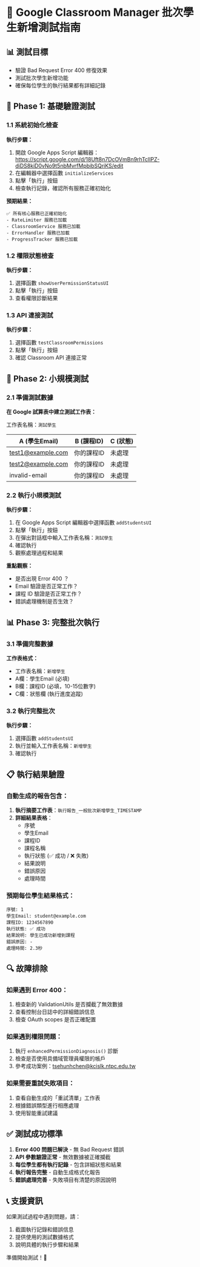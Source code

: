 # 🎯 Google Classroom Manager 批次學生新增測試指南

## 📊 測試目標
- 驗證 Bad Request Error 400 修復效果
- 測試批次學生新增功能
- 確保每位學生的執行結果都有詳細記錄

## 🚀 Phase 1: 基礎驗證測試

### 1.1 系統初始化檢查
**執行步驟：**
1. 開啟 Google Apps Script 編輯器：https://script.google.com/d/18Uft8n7DcOVmBn9rhTclIPZ-diDS8kiD0vNo9t5nbMvrfMpbibSQriKS/edit
2. 在編輯器中選擇函數 `initializeServices`
3. 點擊「執行」按鈕
4. 檢查執行記錄，確認所有服務正確初始化

**預期結果：**
```
✅ 所有核心服務已正確初始化
- RateLimiter 服務已加載
- ClassroomService 服務已加載  
- ErrorHandler 服務已加載
- ProgressTracker 服務已加載
```

### 1.2 權限狀態檢查
**執行步驟：**
1. 選擇函數 `showUserPermissionStatusUI`
2. 點擊「執行」按鈕
3. 查看權限診斷結果

### 1.3 API 連接測試
**執行步驟：**
1. 選擇函數 `testClassroomPermissions`
2. 點擊「執行」按鈕
3. 確認 Classroom API 連接正常

## 🧪 Phase 2: 小規模測試

### 2.1 準備測試數據
**在 Google 試算表中建立測試工作表：**

工作表名稱：`測試學生`

| A (學生Email) | B (課程ID) | C (狀態) |
|---------------|------------|----------|
| test1@example.com | 你的課程ID | 未處理 |
| test2@example.com | 你的課程ID | 未處理 |
| invalid-email | 你的課程ID | 未處理 |

### 2.2 執行小規模測試
**執行步驟：**
1. 在 Google Apps Script 編輯器中選擇函數 `addStudentsUI`
2. 點擊「執行」按鈕
3. 在彈出對話框中輸入工作表名稱：`測試學生`
4. 確認執行
5. 觀察處理過程和結果

**重點觀察：**
- 是否出現 Error 400 ？
- Email 驗證是否正常工作？
- 課程 ID 驗證是否正常工作？
- 錯誤處理機制是否生效？

## 📊 Phase 3: 完整批次執行

### 3.1 準備完整數據
**工作表格式：**
- 工作表名稱：`新增學生`
- A欄：學生Email (必填)
- B欄：課程ID (必填，10-15位數字)
- C欄：狀態欄 (執行進度追蹤)

### 3.2 執行完整批次
**執行步驟：**
1. 選擇函數 `addStudentsUI`
2. 執行並輸入工作表名稱：`新增學生`
3. 確認執行

## 📋 執行結果驗證

### 自動生成的報告包含：
1. **執行摘要工作表**：`執行報告_一般批次新增學生_TIMESTAMP`
2. **詳細結果表格**：
   - 序號
   - 學生Email
   - 課程ID  
   - 課程名稱
   - 執行狀態 (✅ 成功 / ❌ 失敗)
   - 結果說明
   - 錯誤原因
   - 處理時間

### 預期每位學生結果格式：
```
序號: 1
學生Email: student@example.com  
課程ID: 1234567890
執行狀態: ✅ 成功
結果說明: 學生已成功新增到課程
錯誤原因: -
處理時間: 2.3秒
```

## 🔍 故障排除

### 如果遇到 Error 400：
1. 檢查新的 ValidationUtils 是否攔截了無效數據
2. 查看控制台日誌中的詳細錯誤信息
3. 檢查 OAuth scopes 是否正確配置

### 如果遇到權限問題：
1. 執行 `enhancedPermissionDiagnosis()` 診斷
2. 檢查是否使用具備域管理員權限的帳戶
3. 參考成功案例：tsehunhchen@kcislk.ntpc.edu.tw

### 如果需要重試失敗項目：
1. 查看自動生成的「重試清單」工作表
2. 根據錯誤類型進行相應處理
3. 使用智能重試建議

## ✅ 測試成功標準

1. **Error 400 問題已解決** - 無 Bad Request 錯誤
2. **API 參數驗證正常** - 無效數據被正確攔截
3. **每位學生都有執行記錄** - 包含詳細狀態和結果
4. **執行報告完整** - 自動生成格式化報告
5. **錯誤處理完善** - 失敗項目有清楚的原因說明

## 📞 支援資訊

如果測試過程中遇到問題，請：
1. 截圖執行記錄和錯誤信息
2. 提供使用的測試數據格式
3. 說明具體的執行步驟和結果

準備開始測試！🚀
